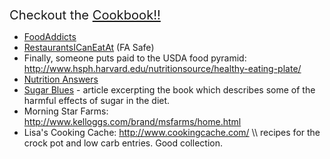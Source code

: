 <div id="wikitext">

<div style="display: none;">

Summary:miscellaneous stuff about .. yeah Parent:(Main.)<span
class="wikiword">[MiscStuff](http://wiki.tamouse.org?n=Main.MiscStuff?action=print)</span>
<span
class="wikiword">[IncludeMe](http://wiki.tamouse.org?n=Main.IncludeMe?action=edit)[?](http://wiki.tamouse.org?n=Main.IncludeMe?action=edit)</span>:[MiscStuff](http://wiki.tamouse.org?n=Main.MiscStuff?action=print)
Categories:[Links](http://wiki.tamouse.org?n=Category.Links) Tags: food,
diet, exercise

</div>

<span style="font-size:144%">Checkout the
[Cookbook!!](http://wiki.tamouse.org?n=Recipes.HomePage?action=print)</span>

<div class="vspace">

</div>

-   <span
    class="wikiword">[FoodAddicts](http://wiki.tamouse.org?n=Main.FoodAddicts?action=print)</span>
-   <span
    class="wikiword">[RestaurantsICanEatAt](http://wiki.tamouse.org?n=Main.RestaurantsICanEatAt?action=print)</span>
    (FA Safe)
-   Finally, someone puts paid to the USDA food pyramid:
    <http://www.hsph.harvard.edu/nutritionsource/healthy-eating-plate/>
-   [Nutrition Answers](http://nutrition.answers.com/)
-   [Sugar Blues](http://www.dolfzine.com/page162.htm) - article
    excerpting the book which describes some of the harmful effects of
    sugar in the diet.
-   Morning Star Farms:
    <http://www.kelloggs.com/brand/msfarms/home.html>
-   Lisa's Cooking Cache: <http://www.cookingcache.com/> \\\\ recipes
    for the crock pot and low carb entries. Good collection.

<div class="vspace">

</div>

</div>
